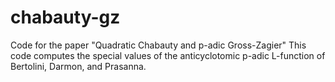 # chabauty-gz
Code for the paper "Quadratic Chabauty and p-adic Gross-Zagier"
This code computes the special values of the anticyclotomic p-adic L-function of Bertolini, Darmon, and Prasanna. 
